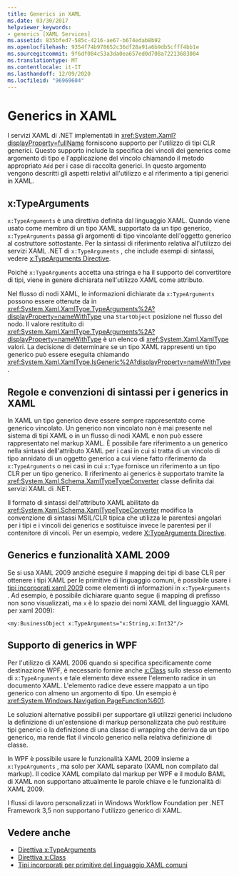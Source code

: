 ```yaml
---
title: Generics in XAML
ms.date: 03/30/2017
helpviewer_keywords:
- generics [XAML Services]
ms.assetid: 835bfed7-585c-4216-ae67-b674edab8b92
ms.openlocfilehash: 9354f74b978652c36df28a91a6b9db5cfff4bb1e
ms.sourcegitcommit: 9f6df084c53a3da0ea657ed0d708a72213683084
ms.translationtype: MT
ms.contentlocale: it-IT
ms.lasthandoff: 12/09/2020
ms.locfileid: "96969604"
---
```

# <a name="generics-in-xaml"></a>Generics in XAML

I servizi XAML di .NET implementati in <xref:System.Xaml?displayProperty=fullName> forniscono supporto per l'utilizzo di tipi CLR generici. Questo supporto include la specifica dei vincoli dei generics come argomento di tipo e l'applicazione del vincolo chiamando il metodo appropriato `Add` per i case di raccolta generici. In questo argomento vengono descritti gli aspetti relativi all'utilizzo e al riferimento a tipi generici in XAML.

## <a name="xtypearguments"></a>x:TypeArguments

`x:TypeArguments` è una direttiva definita dal linguaggio XAML. Quando viene usato come membro di un tipo XAML supportato da un tipo generico, `x:TypeArguments` passa gli argomenti di tipo vincolante dell'oggetto generico al costruttore sottostante. Per la sintassi di riferimento relativa all'utilizzo dei servizi XAML .NET di `x:TypeArguments` , che include esempi di sintassi, vedere [x:TypeArguments Directive](xtypearguments-directive.md).

Poiché `x:TypeArguments` accetta una stringa e ha il supporto del convertitore di tipi, viene in genere dichiarata nell'utilizzo XAML come attributo.

Nel flusso di nodi XAML, le informazioni dichiarate da `x:TypeArguments` possono essere ottenute da in <xref:System.Xaml.XamlType.TypeArguments%2A?displayProperty=nameWithType> una `StartObject` posizione nel flusso del nodo. Il valore restituito di <xref:System.Xaml.XamlType.TypeArguments%2A?displayProperty=nameWithType> è un elenco di <xref:System.Xaml.XamlType> valori. La decisione di determinare se un tipo XAML rappresenti un tipo generico può essere eseguita chiamando <xref:System.Xaml.XamlType.IsGeneric%2A?displayProperty=nameWithType> .

## <a name="rules-and-syntax-conventions-for-generics-in-xaml"></a>Regole e convenzioni di sintassi per i generics in XAML

In XAML un tipo generico deve essere sempre rappresentato come generico vincolato. Un generico non vincolato non è mai presente nel sistema di tipi XAML o in un flusso di nodi XAML e non può essere rappresentato nel markup XAML. È possibile fare riferimento a un generico nella sintassi dell'attributo XAML per i casi in cui si tratta di un vincolo di tipo annidato di un oggetto generico a cui viene fatto riferimento da `x:TypeArguments` o nei casi in cui `x:Type` fornisce un riferimento a un tipo CLR per un tipo generico. Il riferimento ai generics è supportato tramite la <xref:System.Xaml.Schema.XamlTypeTypeConverter> classe definita dai servizi XAML di .NET.

Il formato di sintassi dell'attributo XAML abilitato da <xref:System.Xaml.Schema.XamlTypeTypeConverter> modifica la convenzione di sintassi MSIL/CLR tipica che utilizza le parentesi angolari per i tipi e i vincoli dei generics e sostituisce invece le parentesi per il contenitore di vincoli. Per un esempio, vedere [X:TypeArguments Directive](xtypearguments-directive.md).

## <a name="generics-and-xaml-2009-features"></a>Generics e funzionalità XAML 2009

Se si usa XAML 2009 anziché eseguire il mapping dei tipi di base CLR per ottenere i tipi XAML per le primitive di linguaggio comuni, è possibile usare i [tipi incorporati xaml 2009](types-for-primitives.md) come elementi di informazioni in `x:TypeArguments` . Ad esempio, è possibile dichiarare quanto segue (i mapping di prefisso non sono visualizzati, ma `x` è lo spazio dei nomi XAML del linguaggio XAML per xaml 2009):

```xaml
<my:BusinessObject x:TypeArguments="x:String,x:Int32"/>
```

## <a name="generics-support-in-wpf"></a>Supporto di generics in WPF

Per l'utilizzo di XAML 2006 quando si specifica specificamente come destinazione WPF, è necessario fornire anche [x:Class](xclass-directive.md) sullo stesso elemento di `x:TypeArguments` e tale elemento deve essere l'elemento radice in un documento XAML. L'elemento radice deve essere mappato a un tipo generico con almeno un argomento di tipo. Un esempio è <xref:System.Windows.Navigation.PageFunction%601>.

Le soluzioni alternative possibili per supportare gli utilizzi generici includono la definizione di un'estensione di markup personalizzata che può restituire tipi generici o la definizione di una classe di wrapping che deriva da un tipo generico, ma rende flat il vincolo generico nella relativa definizione di classe.

In WPF è possibile usare le funzionalità XAML 2009 insieme a `x:TypeArguments` , ma solo per XAML separato (XAML non compilato dal markup). Il codice XAML compilato dal markup per WPF e il modulo BAML di XAML non supportano attualmente le parole chiave e le funzionalità di XAML 2009.

I flussi di lavoro personalizzati in Windows Workflow Foundation per .NET Framework 3,5 non supportano l'utilizzo generico di XAML.

## <a name="see-also"></a>Vedere anche

- [Direttiva x:TypeArguments](xtypearguments-directive.md)
- [Direttiva x:Class](xclass-directive.md)
- [Tipi incorporati per primitive del linguaggio XAML comuni](types-for-primitives.md)
